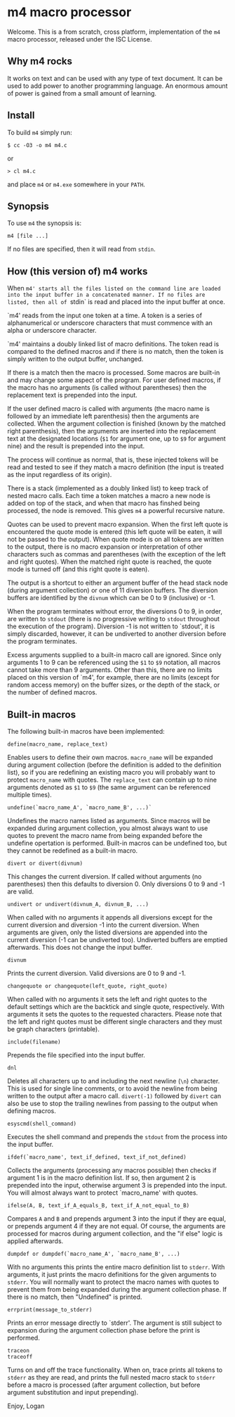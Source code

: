 m4 macro processor
==================

Welcome. This is a from scratch, cross platform, implementation of the `m4`
macro processor, released under the ISC License.

Why m4 rocks
------------

It works on text and can be used with any type of text document. It can be used
to add power to another programming language. An enormous amount of power is
gained from a small amount of learning.

Install
-------

To build `m4` simply run:
```
$ cc -O3 -o m4 m4.c
```
or
```
> cl m4.c
```
and place `m4` or `m4.exe` somewhere in your `PATH`.


Synopsis
--------

To use `m4` the synopsis is:

```
m4 [file ...]
```
If no files are specified, then it will read from `stdin`.

How (this version of) m4 works
------------------------------

When `m4' starts all the files listed on the command line are loaded into the
input buffer in a concatenated manner. If no files are listed, then all of
`stdin` is read and placed into the input buffer at once.

`m4' reads from the input one token at a time. A token is a series of
alphanumerical or underscore characters that must commence with an
alpha or underscore character.

`m4' maintains a doubly linked list of macro definitions. The token read is
compared to the defined macros and if there is no match, then the token is
simply written to the output buffer, unchanged.

If there is a match then the macro is processed. Some macros are built-in
and may change some aspect of the program. For user defined macros, if the
macro has no arguments (is called without parentheses) then the replacement
text is prepended into the input.

If the user defined macro is called with arguments (the macro name is followed
by an immediate left parenthesis) then the arguments are collected. When the
argument collection is finished (known by the matched right parenthesis), then
the arguments are inserted into the replacement text at the designated
locations (`$1` for argument one, up to `$9` for argument nine) and the result
is prepended into the input.

The process will continue as normal, that is, these injected tokens will be
read and tested to see if they match a macro definition (the input is treated
as the input regardless of its origin).

There is a stack (implemented as a doubly linked list) to keep track of nested
macro calls. Each time a token matches a macro a new node is added on top of
the stack, and when that macro has finshed being processed, the node is
removed. This gives `m4` a powerful recursive nature.

Quotes can be used to prevent macro expansion. When the first left quote is
encountered the quote mode is entered (this left quote will be eaten, it will
not be passed to the output). When quote mode is on all tokens are written to
the output, there is no macro expansion or interpretation of other characters
such as commas and parentheses (with the exception of the left and right
quotes). When the matched right quote is reached, the quote mode is turned off
(and this right quote is eaten).

The output is a shortcut to either an argument buffer of the head stack node
(during argument collection) or one of 11 diversion buffers. The diversion
buffers are identified by the `divnum` which can be 0 to 9 (inclusive) or -1.

When the program terminates without error, the diversions 0 to 9, in order, are
written to `stdout` (there is no progressive writing to `stdout` throughout the
execution of the program). Diversion -1 is not written to `stdout', it is
simply discarded, however, it can be undiverted to another diversion before the
program terminates.

Excess arguments supplied to a built-in macro call are ignored. Since only
arguments 1 to 9 can be referenced using the `$1` to `$9` notation, all macros
cannot take more than 9 arguments. Other than this, there are no limits placed
on this version of `m4', for example, there are no limits (except for random
access memory) on the buffer sizes, or the depth of the stack, or the number
of defined macros.


Built-in macros
---------------

The following built-in macros have been implemented:

```
define(macro_name, replace_text)
```
Enables users to define their own macros. `macro_name` will be expanded
during argument collection (before the definition is added to the definition
list), so if you are redefining an existing macro you will probably want to
protect `macro_name` with quotes. The `replace_text` can contain up to nine
arguments denoted as `$1` to `$9` (the same argument can be referenced
multiple times).

```
undefine(`macro_name_A', `macro_name_B', ...)`
```
Undefines the macro names listed as arguments. Since macros will be
expanded during argument collection, you almost always want to use
quotes to prevent the macro name from being expanded before the undefine
opertation is performed. Built-in macros can be undefined too, but they
cannot be redefined as a built-in macro.

```
divert or divert(divnum)
```
This changes the current diversion. If called without arguments
(no parentheses) then this defaults to diversion 0. Only diversions 0 to 9 and
-1 are valid.

```
undivert or undivert(divnum_A, divnum_B, ...)
```
When called with no arguments it appends all diversions except for the current
diversion and diversion -1 into the current diversion. When arguments are given,
only the listed diversions are appended into the current diversion (-1 can be
undiverted too). Undiverted buffers are emptied afterwards. This does not change
the input buffer.

```
divnum
```
Prints the current diversion. Valid diversions are 0 to 9 and -1.

```
changequote or changequote(left_quote, right_quote)
```
When called with no arguments it sets the left and right quotes to the default
settings which are the backtick and single quote, respectively. With arguments
it sets the quotes to the requested characters. Please note that the left and
right quotes must be different single characters and they must be graph
characters (printable).

```
include(filename)
```
Prepends the file specified into the input buffer.

```
dnl
```
Deletes all characters up to and including the next newline (`\n`) character.
This is used for single line comments, or to avoid the newline from being
written to the output after a macro call. `divert(-1)` followed by `divert`
can also be use to stop the trailing newlines from passing to the output
when defining macros.

```
esyscmd(shell_command)
```
Executes the shell command and prepends the `stdout` from the process
into the input buffer.

```
ifdef(`macro_name', text_if_defined, text_if_not_defined)
```
Collects the arguments (processing any macros possible) then checks if
argument 1 is in the macro definition list. If so, then argument 2 is prepended
into the input, otherwise argument 3 is prepended into the input. You will almost
always want to protect `macro_name' with quotes.

```
ifelse(A, B, text_if_A_equals_B, text_if_A_not_equal_to_B)
```
Compares `A` and `B` and prepends argument 3 into the input if they are equal,
or prepends argument 4 if they are not equal. Of course, the arguments are
processed for macros during argument collection, and the "if else" logic is
applied afterwards.

```
dumpdef or dumpdef(`macro_name_A', `macro_name_B', ...)
```
With no arguments this prints the entire macro definition list to `stderr`.
With arguments, it just prints the macro definitions for the given arguments
to `stderr`. You will normally want to protect the macro names with quotes to
prevent them from being expanded during the argument collection phase.
If there is no match, then "Undefined" is printed.

```
errprint(message_to_stderr)
```
Prints an error message directly to `stderr'. The argument is still subject
to expansion during the argument collection phase before the print is
performed.

```
traceon
traceoff
```
Turns on and off the trace functionality. When on, trace prints all tokens to
`stderr` as they are read, and prints the full nested macro stack to `stderr`
before a macro is processed (after argument collection, but before argument
substitution and input prepending).


Enjoy,
Logan
